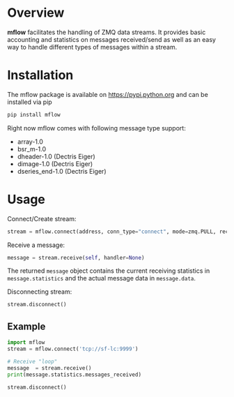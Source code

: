 # Overview
__mflow__ facilitates the handling of ZMQ data streams. It provides basic accounting and statistics on messages 
received/send as well as an easy way to handle different types of messages within a stream.
 

# Installation
The mflow package is available on https://pypi.python.org and can be installed via pip

```bash
pip install mflow
```

Right now mflow comes with following message type support:
* array-1.0
* bsr_m-1.0
* dheader-1.0 (Dectris Eiger)
* dimage-1.0 (Dectris Eiger)
* dseries_end-1.0 (Dectris Eiger)

# Usage

Connect/Create stream:

```python
stream = mflow.connect(address, conn_type="connect", mode=zmq.PULL, receive_timeout=None, queue_size=100)
```

Receive a message:

```python
message = stream.receive(self, handler=None)
```

The returned `message` object contains the current receiving  statistics in `message.statistics` and the actual 
message data in `message.data`.


Disconnecting stream:

```python
stream.disconnect()
```



## Example

```python
import mflow
stream = mflow.connect('tcp://sf-lc:9999')

# Receive "loop"
message  = stream.receive()
print(message.statistics.messages_received)

stream.disconnect()
```